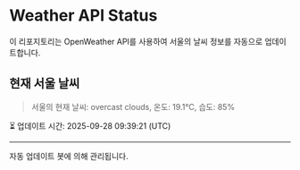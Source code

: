 
# Weather API Status

이 리포지토리는 OpenWeather API를 사용하여 서울의 날씨 정보를 자동으로 업데이트합니다.

## 현재 서울 날씨
> 서울의 현재 날씨: overcast clouds, 온도: 19.1°C, 습도: 85%

⏳ 업데이트 시간: 2025-09-28 09:39:21 (UTC)

---
자동 업데이트 봇에 의해 관리됩니다.
